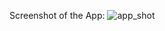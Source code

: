 Screenshot of the App:
![app_shot](https://github.com/AcleaZimon/WeatherReminder/assets/157608454/64e79516-3ffa-4684-8d62-a268f67cd774)
